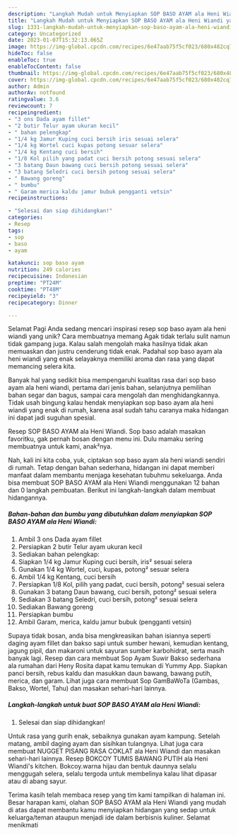 ```yaml
---
description: "Langkah Mudah untuk Menyiapkan SOP BASO AYAM ala Heni Wiandi yang Lezat, Lezat"
title: "Langkah Mudah untuk Menyiapkan SOP BASO AYAM ala Heni Wiandi yang Lezat, Lezat"
slug: 1331-langkah-mudah-untuk-menyiapkan-sop-baso-ayam-ala-heni-wiandi-yang-lezat-lezat
category: Uncategorized
date: 2023-01-07T15:32:13.065Z
image: https://img-global.cpcdn.com/recipes/6e47aab75f5cf023/680x482cq70/sop-baso-ayam-ala-heni-wiandi-foto-resep-utama.jpg
hideToc: false
enableToc: true
enableTocContent: false
thumbnail: https://img-global.cpcdn.com/recipes/6e47aab75f5cf023/680x482cq70/sop-baso-ayam-ala-heni-wiandi-foto-resep-utama.jpg
cover: https://img-global.cpcdn.com/recipes/6e47aab75f5cf023/680x482cq70/sop-baso-ayam-ala-heni-wiandi-foto-resep-utama.jpg
author: Admin
authorAv: notfound
ratingvalue: 3.6
reviewcount: 7
recipeingredient:
- "3 ons Dada ayam fillet"
- "2 butir Telur ayam ukuran kecil"
- " bahan pelengkap"
- "1/4 kg Jamur Kuping cuci bersih iris sesuai selera"
- "1/4 kg Wortel cuci kupas potong sesuar selera"
- "1/4 kg Kentang cuci bersih"
- "1/8 Kol pilih yang padat cuci bersih potong sesuai selera"
- "3 batang Daun bawang cuci bersih potong sesuai selera"
- "3 batang Seledri cuci bersih potong sesuai selera"
- " Bawang goreng"
- " bumbu"
- " Garam merica kaldu jamur bubuk pengganti vetsin"
recipeinstructions:

- "Selesai dan siap dihidangkan!"
categories:
- Resep
tags:
- sop
- baso
- ayam

katakunci: sop baso ayam 
nutrition: 249 calories
recipecuisine: Indonesian
preptime: "PT24M"
cooktime: "PT48M"
recipeyield: "3"
recipecategory: Dinner

---
```



Selamat Pagi Anda sedang mencari inspirasi resep sop baso ayam ala heni wiandi yang unik? Cara membuatnya memang Agak tidak terlalu sulit namun tidak gampang juga. Kalau salah mengolah maka hasilnya tidak akan memuaskan dan justru cenderung tidak enak. Padahal sop baso ayam ala heni wiandi yang enak selayaknya memiliki aroma dan rasa yang dapat memancing selera kita.


Banyak hal yang sedikit bisa mempengaruhi kualitas rasa dari sop baso ayam ala heni wiandi, pertama dari jenis bahan, selanjutnya pemilihan bahan segar dan bagus, sampai cara mengolah dan menghidangkannya. Tidak usah bingung kalau hendak menyiapkan sop baso ayam ala heni wiandi yang enak di rumah, karena asal sudah tahu caranya maka hidangan ini dapat jadi suguhan spesial.

Resep SOP BASO AYAM ala Heni Wiandi. Sop baso adalah masakan favoritku, gak pernah bosan dengan menu ini. Dulu mamaku sering membuatnya untuk kami, anak²nya.


Nah, kali ini kita coba, yuk, ciptakan sop baso ayam ala heni wiandi sendiri di rumah. Tetap dengan bahan sederhana, hidangan ini dapat memberi manfaat dalam membantu menjaga kesehatan tubuhmu sekeluarga. Anda bisa membuat SOP BASO AYAM ala Heni Wiandi menggunakan 12 bahan dan 0 langkah pembuatan. Berikut ini langkah-langkah dalam membuat hidangannya.

<!--inarticleads1-->

##### Bahan-bahan dan bumbu yang dibutuhkan dalam menyiapkan SOP BASO AYAM ala Heni Wiandi:

1. Ambil 3 ons Dada ayam fillet
1. Persiapkan 2 butir Telur ayam ukuran kecil
1. Sediakan  bahan pelengkap:
1. Siapkan 1/4 kg Jamur Kuping cuci bersih, iris² sesuai selera
1. Gunakan 1/4 kg Wortel, cuci, kupas, potong² sesuar selera
1. Ambil 1/4 kg Kentang, cuci bersih
1. Persiapkan 1/8 Kol, pilih yang padat, cuci bersih, potong² sesuai selera
1. Gunakan 3 batang Daun bawang, cuci bersih, potong² sesuai selera
1. Sediakan 3 batang Seledri, cuci bersih, potong² sesuai selera
1. Sediakan  Bawang goreng
1. Persiapkan  bumbu
1. Ambil  Garam, merica, kaldu jamur bubuk (pengganti vetsin)


Supaya tidak bosan, anda bisa mengkreasikan bahan isiannya seperti daging ayam fillet dan bakso sapi untuk sumber hewani, kemudian kentang, jagung pipil, dan makaroni untuk sayuran sumber karbohidrat, serta masih banyak lagi. Resep dan cara membuat Sop Ayam Suwir Bakso sederhana ala rumahan dari Heny Rosita dapat kamu temukan di Yummy App. Siapkan panci bersih, rebus kaldu dan masukkan daun bawang, bawang putih, merica, dan garam. Lihat juga cara membuat Sop GamBaWoTa (Gambas, Bakso, Wortel, Tahu) dan masakan sehari-hari lainnya. 

<!--inarticleads2-->

##### Langkah-langkah untuk buat SOP BASO AYAM ala Heni Wiandi:


1. Selesai dan siap dihidangkan!

Untuk rasa yang gurih enak, sebaiknya gunakan ayam kampung. Setelah matang, ambil daging ayam dan sisihkan tulangnya. Lihat juga cara membuat NUGGET PISANG RASA COKLAT ala Heni Wiandi dan masakan sehari-hari lainnya. Resep BOKCOY TUMIS BAWANG PUTIH ala Heni Wiandi&#39;s kitchen. Bokcoy.warna hijau dan bentuk daunnya selalu menggugah selera, selalu tergoda untuk membelinya kalau lihat dipasar atau di abang sayur. 

Terima kasih telah membaca resep yang tim kami tampilkan di halaman ini. Besar harapan kami, olahan SOP BASO AYAM ala Heni Wiandi yang mudah di atas dapat membantu kamu menyiapkan hidangan yang sedap untuk keluarga/teman ataupun menjadi ide dalam berbisnis kuliner. Selamat menikmati
